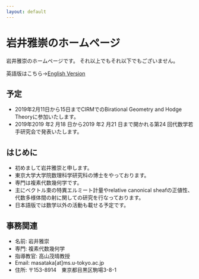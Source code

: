 ```yaml
---
layout: default
---
```




# **岩井雅崇のホームページ**
岩井雅崇のホームページです。
それ以上でもそれ以下でもございません。

英語版はこちら→[English Version](https://masataka123.github.io/blog3_e/)

## **予定**
- 2019年2月11日から15日までCIRMでのBirational Geometry and Hodge Theoryに参加いたします。
- 2019年2019 年2 月18 日から2019 年2 月21 日まで開かれる第24 回代数学若手研究会で発表いたします。

## **はじめに**
- 初めまして岩井雅崇と申します。
- 東京大学大学院数理科学研究科の博士をやっております。
- 専門は複素代数幾何学です。
- 主にベクトル束の特異エルミート計量やrelative canonical sheafの正値性、代数多様体間の射に関しての研究を行なっております。
- 日本語版では数学以外の活動も載せる予定です。

## **事務関連**
- 名前: 岩井雅崇
- 専門: 複素代数幾何学
- 指導教官: 高山茂晴教授
- Email: masataka[at]ms.u-tokyo.ac.jp
- 住所: 〒153-8914　東京都目黒区駒場3-8-1



